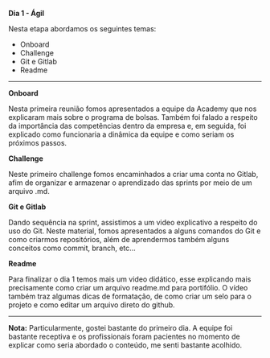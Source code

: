 **Dia 1 - Ágil** 

Nesta etapa abordamos os seguintes temas:
- Onboard
- Challenge
- Git e Gitlab
- Readme

______________________________________________________________________________________________________________________________________

**Onboard**

Nesta primeira reunião fomos apresentados a equipe da Academy que nos explicaram mais sobre o programa de bolsas. Também foi falado a respeito da importância das competências dentro da empresa e, em seguida, foi explicado como funcionaria a dinâmica da equipe e como seriam os próximos passos.

**Challenge**

Neste primeiro challenge fomos encaminhados a criar uma conta no Gitlab, afim de organizar e armazenar o aprendizado das sprints por meio de um arquivo .md.

**Git e Gitlab**

Dando sequência na sprint, assistimos a um video explicativo a respeito do uso do Git. Neste material, fomos apresentados a alguns comandos do Git e como criarmos repositórios, além de aprendermos também alguns conceitos como commit, branch, etc...

**Readme**

Para finalizar o dia 1 temos mais um video didático, esse explicando mais precisamente como criar um arquivo readme.md para portifólio. O vídeo também traz algumas dicas de formatação, de como criar um selo para o projeto e como editar um arquivo direto do github.
______________________________________________________________________________________________________________________________________

**Nota:**
Particularmente, gostei bastante do primeiro dia. A equipe foi bastante receptiva e os profissionais foram pacientes no momento de explicar como seria abordado o conteúdo, me senti bastante acolhido.




